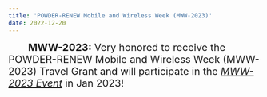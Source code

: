```yaml
---
title: 'POWDER-RENEW Mobile and Wireless Week (MWW-2023)'
date: 2022-12-20
---
```


<span style="font-size: 20px;">&nbsp;&nbsp;&nbsp;&nbsp;&nbsp;&nbsp; **MWW-2023:** Very honored to receive the POWDER-RENEW Mobile and Wireless Week (MWW-2023) Travel Grant and will participate in the [*MWW-2023 Event*](https://www.powderwireless.net/mww2023) in Jan 2023!</span>